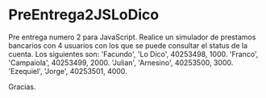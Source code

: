 # PreEntrega2JSLoDico

Pre entrega numero 2 para JavaScript. 
Realice un simulador de prestamos bancarios con 4 usuarios con los que se puede consultar el status de la cuenta. 
Los siguientes son:
'Facundo', 'Lo Dico', 40253498, 1000.
'Franco', 'Campaiola', 40253499, 2000.
'Julian', 'Arnesino', 40253500, 3000.
'Ezequiel', 'Jorge', 40253501, 4000.

Gracias. 
